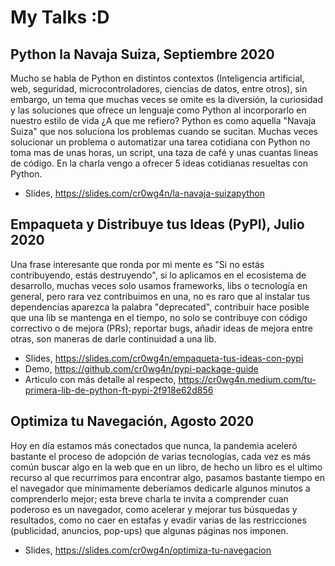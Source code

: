 # My Talks :D

## Python la Navaja Suiza, Septiembre 2020
Mucho se habla de Python en distintos contextos (Inteligencia artificial, web, seguridad, microcontroladores, ciencias de datos, entre otros), sin embargo, un tema que muchas veces se omite es la diversión, la curiosidad y las soluciones que ofrece un lenguaje como Python al incorporarlo en nuestro estilo de vida ¿A que me refiero? Python es como aquella "Navaja Suiza" que nos soluciona los problemas cuando se sucitan. Muchas veces solucionar un problema o automatizar una tarea cotidiana con Python no toma mas de unas horas, un script, una taza de café y unas cuantas lineas de código. En la charla vengo a ofrecer 5 ideas cotidianas resueltas con Python. 

- Slides, https://slides.com/cr0wg4n/la-navaja-suizapython


## Empaqueta y Distribuye tus Ideas (PyPI), Julio 2020

Una frase interesante que ronda por mi mente es "Si no estás contribuyendo, estás destruyendo", si lo aplicamos en el ecosistema de desarrollo, muchas veces solo usamos frameworks, libs o tecnología en general, pero rara vez contribuimos en una, no es raro que al instalar tus dependencias aparezca la palabra "deprecated", contribuir hace posible que una lib se mantenga en el tiempo, no solo se contribuye con código correctivo o de mejora (PRs); reportar bugs, añadir ideas de mejora entre otras, son maneras de darle continuidad a una lib.


- Slides, https://slides.com/cr0wg4n/empaqueta-tus-ideas-con-pypi
- Demo, https://github.com/cr0wg4n/pypi-package-guide
- Articulo con más detalle al respecto, https://cr0wg4n.medium.com/tu-primera-lib-de-python-ft-pypi-2f918e62d856

## Optimiza tu Navegación, Agosto 2020

Hoy en día estamos más conectados que nunca, la pandemia aceleró bastante el proceso de adopción de varias tecnologías, cada vez es más común buscar algo en la web que en un libro, de hecho un libro es el ultimo recurso al que recurrimos para encontrar algo, pasamos bastante tiempo en el navegador que mínimamente deberíamos dedicarle algunos minutos a comprenderlo mejor; esta breve charla te invita a comprender cuan poderoso es un navegador, como acelerar y mejorar tus búsquedas y resultados, como no caer en estafas y evadir varias de las restricciones  (publicidad, anuncios, pop-ups) que algunas páginas nos imponen.


- Slides, https://slides.com/cr0wg4n/optimiza-tu-navegacion
